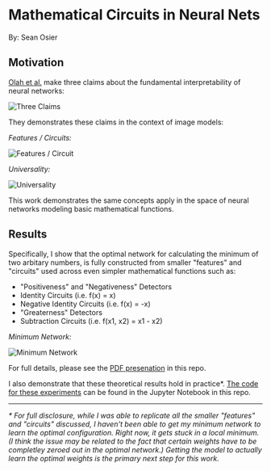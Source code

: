 # Mathematical Circuits in Neural Nets

By: Sean Osier

## Motivation

[Olah et al.](https://distill.pub/2020/circuits/zoom-in/) make three claims about the fundamental interpretability of neural networks:

![Three Claims](https://user-images.githubusercontent.com/13408985/189792395-8c4ee31b-3d4b-42db-aa62-6a05e3ae6b0c.png)

They demonstrates these claims in the context of image models:

*Features / Circuits:*

![Features / Circuit](https://user-images.githubusercontent.com/13408985/189792613-42663d32-3e48-4a3b-846d-331714dca639.png)

*Universality:*

![Universality](https://user-images.githubusercontent.com/13408985/189792851-3a05d17b-cb22-4b7f-a6fd-09775510401a.png)

This work demonstrates the same concepts apply in the space of neural networks modeling basic mathematical functions.

## Results

Specifically, I show that the optimal network for calculating the minimum of two arbitary numbers, is fully constructed from smaller "features" and "circuits" used across even simpler mathematical functions such as:
 - "Positiveness" and "Negativeness" Detectors
 - Identity Circuits (i.e. f(x) = x)
 - Negative Identity Circuits (i.e. f(x) = -x)
 - "Greaterness" Detectors
 - Subtraction Circuits (i.e. f(x1, x2) = x1 - x2)
 
*Minimum Network:*

![Minimum Network](https://user-images.githubusercontent.com/13408985/189795184-f6bc5477-dde0-4042-b200-559a2f02f10d.png)

For full details, please see the [PDF presenation](Basic_Neural_Network_Circuits.pdf) in this repo.

I also demonstrate that these theoretical results hold in practice*. [The code for these experiments](Mathematical_Circuits.ipynb) can be found in the Jupyter Notebook in this repo. 

--- 

_* For full disclosure, while I was able to replicate all the smaller "features" and "circuits" discussed, I haven't been able to get my minimum network to learn the optimal configuration. Right now, it gets stuck in a local minimum. (I think the issue may be related to the fact that certain weights have to be completley zeroed out in the optimal network.) Getting the model to actually learn the optimal weights is the primary next step for this work._
